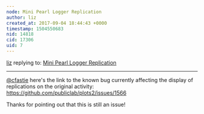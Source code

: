 ```yaml
---
node: Mini Pearl Logger Replication
author: liz
created_at: 2017-09-04 18:44:43 +0000
timestamp: 1504550683
nid: 14818
cid: 17306
uid: 7
---
```




[liz](../profile/liz) replying to: [Mini Pearl Logger Replication](../notes/Zengirl2/09-01-2017/mini-pearl-logger-replication)

----
[@cfastie](/profile/cfastie) here's the link to the known bug currently affecting the display of replications on the original activity: https://github.com/publiclab/plots2/issues/1566

Thanks for pointing out that this is still an issue!